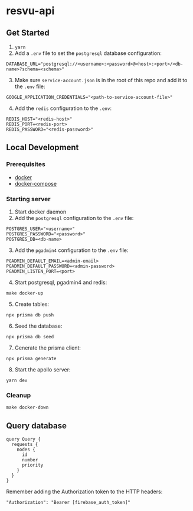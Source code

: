 # resvu-api

## Get Started

1. `yarn`
2. Add a `.env` file to set the `postgresql` database configuration:

```
DATABASE_URL="postgresql://<username>:<password>@<host>:<port>/<db-name>?schema=<schema>"
```

3. Make sure `service-account.json` is in the root of this repo and add it to the `.env` file:

```
GOOGLE_APPLICATION_CREDENTIALS="<path-to-service-account-file>"
```

4. Add the `redis` configuration to the `.env`:

```
REDIS_HOST="<redis-host>"
REDIS_PORT=<redis-port>
REDIS_PASSWORD="<redis-password>"
```

## Local Development

### Prerequisites

- [docker](https://docs.docker.com/get-docker/)
- [docker-compose](https://docs.docker.com/compose/install/)

### Starting server

1. Start docker daemon
2. Add the `postgresql` configuration to the `.env` file:

```
POSTGRES_USER="<username>"
POSTGRES_PASSWORD="<password>"
POSTGRES_DB=<db-name>
```

3. Add the `pgadmin4` configuration to the `.env` file:

```
PGADMIN_DEFAULT_EMAIL=<admin-email>
PGADMIN_DEFAULT_PASSWORD=<admin-password>
PGADMIN_LISTEN_PORT=<port>
```

4. Start postgresql, pgadmin4 and redis:

```
make docker-up
```

5. Create tables:

```
npx prisma db push
```

6. Seed the database:

```
npx prisma db seed
```

7. Generate the prisma client:

```
npx prisma generate
```

8. Start the apollo server:

```
yarn dev
```

### Cleanup

```
make docker-down
```

## Query database


```
query Query {
  requests {
    nodes {
      id
      number
      priority
    }
  }
}
```

Remember adding the Authorization token to the HTTP headers:
```
"Authorization": "Bearer [firebase_auth_token]"
```

